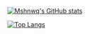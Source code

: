[![Mshnwq's GitHub stats](https://github-readme-stats.vercel.app/api?username=faisalJAbushanab&count_private=true&show_icons=true&theme=radical)](https://github.com/anuraghazra/github-readme-stats)

[![Top Langs](https://github-readme-stats.vercel.app/api/top-langs/?username=faisalJAbushanab&layout=donut&show_icons=true&theme=radical&hide=qml,html,jupyter%20notebook,swift,kotlin)](https://github.com/anuraghazra/github-readme-stats)
